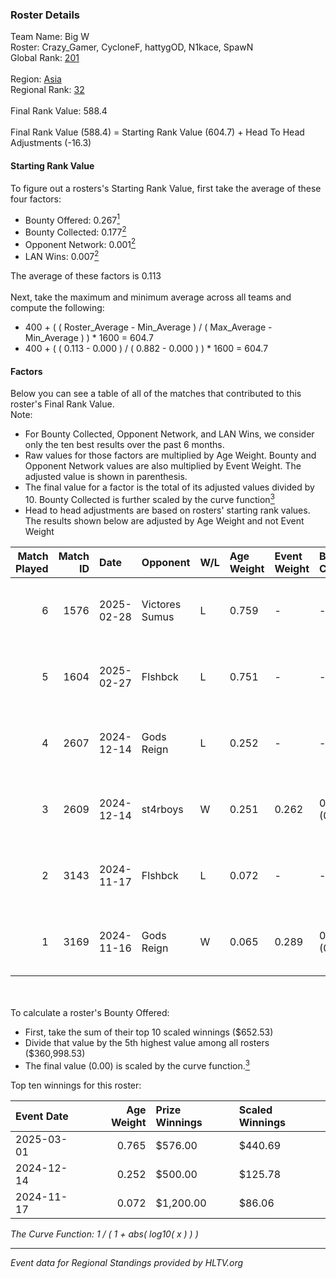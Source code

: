 ### Roster Details<br />
Team Name: Big W<br />
Roster: Crazy_Gamer, CycloneF, hattygOD, N1kace, SpawN<br />
Global Rank: [201](../../standings_global_2025_05_05.md)<br />
<br />
Region: [Asia]( ../../standings_asia_2025_05_05.md)<br />
Regional Rank: [32]( ../../standings_asia_2025_05_05.md)<br />
<br />
Final Rank Value:  588.4<br />
<br />
Final Rank Value (588.4) = Starting Rank Value (604.7) + Head To Head Adjustments (-16.3)<br />

#### Starting Rank Value<br />
To figure out a rosters's Starting Rank Value, first take the average of these four factors:<br />
- Bounty Offered: 0.267[<sup>1</sup>](#table2)
- Bounty Collected: 0.177[<sup>2</sup>](#table1)
- Opponent Network: 0.001[<sup>2</sup>](#table1)
- LAN Wins: 0.007[<sup>2</sup>](#table1)

The average of these factors is 0.113<br />
<br />
Next, take the maximum and minimum average across all teams and compute the following:<br />
- 400 + ( ( Roster_Average - Min_Average ) / ( Max_Average - Min_Average ) ) * 1600 = 604.7
- 400 + ( ( 0.113 - 0.000 ) / ( 0.882 - 0.000 ) ) * 1600 = 604.7


#### Factors<br />
Below you can see a table of all of the matches that contributed to this roster's Final Rank Value.<br />
Note:<br />

- For Bounty Collected, Opponent Network, and LAN Wins, we consider only the ten best results over the past 6 months.
- Raw values for those factors are multiplied by Age Weight. Bounty and Opponent Network values are also multiplied by Event Weight. The adjusted value is shown in parenthesis.
- The final value for a factor is the total of its adjusted values divided by 10. Bounty Collected is further scaled by the curve function[<sup>3</sup>](#curveFunction)
- Head to head adjustments are based on rosters' starting rank values. The results shown below are adjusted by Age Weight and not Event Weight
<span id="table1"></span><br />


| Match Played | Match ID | Date       | Opponent       | W/L | Age Weight | Event Weight | Bounty Collected | Opponent Network | LAN Wins  | H2H Adj. | Roster                                         |
| -: | -: | :- | :- | :- | :- | :- | :- | :- | :- | -: | :- |
|            6 |     1576 | 2025-02-28 | Victores Sumus | L   | 0.759      | -            | -                | -                | -         |    -8.17 | Crazy_Gamer, CycloneF, hattygOD, N1kace, SpawN |
|            5 |     1604 | 2025-02-27 | Flshbck        | L   | 0.751      | -            | -                | -                | -         |   -10.59 | Crazy_Gamer, CycloneF, hattygOD, N1kace, SpawN |
|            4 |     2607 | 2024-12-14 | Gods Reign     | L   | 0.252      | -            | -                | -                | -         |    -1.84 | Crazy_Gamer, CycloneF, hattygOD, N1kace, SpawN |
|            3 |     2609 | 2024-12-14 | st4rboys       | W   | 0.251      | 0.262        | 0.000 (0.000)    | 0.004 (0.000)    | 0 (0.000) |     3.67 | Crazy_Gamer, CycloneF, hattygOD, N1kace, SpawN |
|            2 |     3143 | 2024-11-17 | Flshbck        | L   | 0.072      | -            | -                | -                | -         |    -0.98 | Crazy_Gamer, CycloneF, hattygOD, N1kace, SpawN |
|            1 |     3169 | 2024-11-16 | Gods Reign     | W   | 0.065      | 0.289        | 0.011 (0.000)    | 0.438 (0.008)    | 1 (0.065) |     1.59 | Crazy_Gamer, CycloneF, hattygOD, N1kace, SpawN |

<br />
<span id="table2"></span><br />
To calculate a roster's Bounty Offered:<br />

- First, take the sum of their top 10 scaled winnings ($652.53)
- Divide that value by the 5th highest value among all rosters ($360,998.53)
- The final value (0.00) is scaled by the curve function.[<sup>3</sup>](#curveFunction)

Top ten winnings for this roster:<br />

| Event Date | Age Weight | Prize Winnings | Scaled Winnings |
| :- | -: | :- | :- |
| 2025-03-01 |      0.765 | $576.00        | $440.69         |
| 2024-12-14 |      0.252 | $500.00        | $125.78         |
| 2024-11-17 |      0.072 | $1,200.00      | $86.06          |


<span id="curveFunction"></span>_The Curve Function: 1 / ( 1 + abs( log10( x ) ) )_<br />

---
_Event data for Regional Standings provided by HLTV.org_<br />
